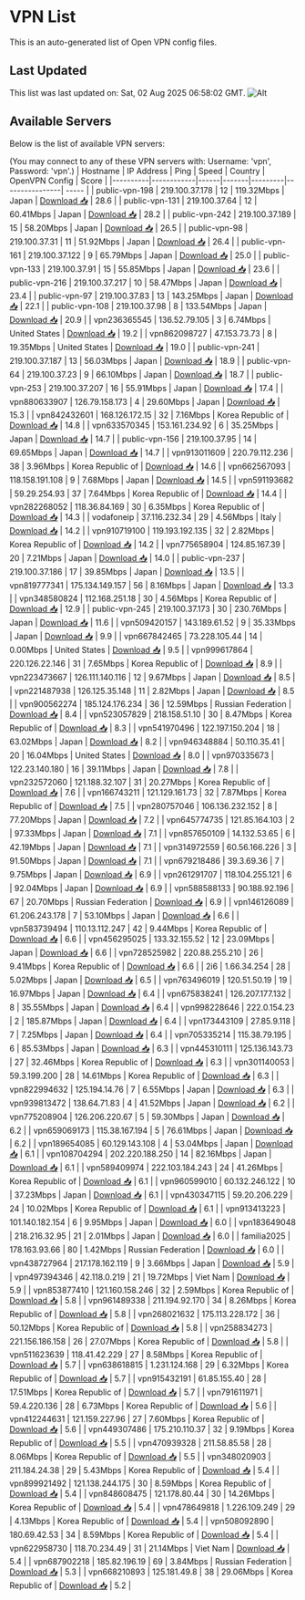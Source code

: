 # VPN List

This is an auto-generated list of Open VPN config files.

## Last Updated

This list was last updated on: Sat, 02 Aug 2025 06:58:02 GMT.
![Alt](https://repobeats.axiom.co/api/embed/186b98318ef1479477931607c1ad7d823f12451f.svg "Repobeats analytics image")

## Available Servers

Below is the list of available VPN servers:

(You may connect to any of these VPN servers with: Username: 'vpn', Password: 'vpn'.)
| Hostname | IP Address | Ping | Speed | Country | OpenVPN Config | Score |
|----------|------------|------|-------|---------|----------------| ----- |
| public-vpn-198 | 219.100.37.178 | 12 | 119.32Mbps | Japan | [Download 📥](./configs/server_0_JP.ovpn) | 28.6 |
| public-vpn-131 | 219.100.37.64 | 12 | 60.41Mbps | Japan | [Download 📥](./configs/server_1_JP.ovpn) | 28.2 |
| public-vpn-242 | 219.100.37.189 | 15 | 58.20Mbps | Japan | [Download 📥](./configs/server_2_JP.ovpn) | 26.5 |
| public-vpn-98 | 219.100.37.31 | 11 | 51.92Mbps | Japan | [Download 📥](./configs/server_3_JP.ovpn) | 26.4 |
| public-vpn-161 | 219.100.37.122 | 9 | 65.79Mbps | Japan | [Download 📥](./configs/server_4_JP.ovpn) | 25.0 |
| public-vpn-133 | 219.100.37.91 | 15 | 55.85Mbps | Japan | [Download 📥](./configs/server_5_JP.ovpn) | 23.6 |
| public-vpn-216 | 219.100.37.217 | 10 | 58.47Mbps | Japan | [Download 📥](./configs/server_6_JP.ovpn) | 23.4 |
| public-vpn-97 | 219.100.37.83 | 13 | 143.25Mbps | Japan | [Download 📥](./configs/server_7_JP.ovpn) | 22.1 |
| public-vpn-108 | 219.100.37.98 | 8 | 133.54Mbps | Japan | [Download 📥](./configs/server_8_JP.ovpn) | 20.9 |
| vpn236365545 | 136.52.79.105 | 3 | 6.74Mbps | United States | [Download 📥](./configs/server_9_US.ovpn) | 19.2 |
| vpn862098727 | 47.153.73.73 | 8 | 19.35Mbps | United States | [Download 📥](./configs/server_10_US.ovpn) | 19.0 |
| public-vpn-241 | 219.100.37.187 | 13 | 56.03Mbps | Japan | [Download 📥](./configs/server_11_JP.ovpn) | 18.9 |
| public-vpn-64 | 219.100.37.23 | 9 | 66.10Mbps | Japan | [Download 📥](./configs/server_12_JP.ovpn) | 18.7 |
| public-vpn-253 | 219.100.37.207 | 16 | 55.91Mbps | Japan | [Download 📥](./configs/server_13_JP.ovpn) | 17.4 |
| vpn880633907 | 126.79.158.173 | 4 | 29.60Mbps | Japan | [Download 📥](./configs/server_14_JP.ovpn) | 15.3 |
| vpn842432601 | 168.126.172.15 | 32 | 7.16Mbps | Korea Republic of | [Download 📥](./configs/server_15_KR.ovpn) | 14.8 |
| vpn633570345 | 153.161.234.92 | 6 | 35.25Mbps | Japan | [Download 📥](./configs/server_16_JP.ovpn) | 14.7 |
| public-vpn-156 | 219.100.37.95 | 14 | 69.65Mbps | Japan | [Download 📥](./configs/server_17_JP.ovpn) | 14.7 |
| vpn913011609 | 220.79.112.236 | 38 | 3.96Mbps | Korea Republic of | [Download 📥](./configs/server_18_KR.ovpn) | 14.6 |
| vpn662567093 | 118.158.191.108 | 9 | 7.68Mbps | Japan | [Download 📥](./configs/server_19_JP.ovpn) | 14.5 |
| vpn591193682 | 59.29.254.93 | 37 | 7.64Mbps | Korea Republic of | [Download 📥](./configs/server_20_KR.ovpn) | 14.4 |
| vpn282268052 | 118.36.84.169 | 30 | 6.35Mbps | Korea Republic of | [Download 📥](./configs/server_21_KR.ovpn) | 14.3 |
| vodafoneip | 37.116.232.34 | 29 | 4.56Mbps | Italy | [Download 📥](./configs/server_22_IT.ovpn) | 14.2 |
| vpn910719100 | 119.193.192.135 | 32 | 2.82Mbps | Korea Republic of | [Download 📥](./configs/server_23_KR.ovpn) | 14.2 |
| vpn775658904 | 124.85.167.39 | 20 | 7.21Mbps | Japan | [Download 📥](./configs/server_24_JP.ovpn) | 14.0 |
| public-vpn-237 | 219.100.37.186 | 17 | 39.85Mbps | Japan | [Download 📥](./configs/server_25_JP.ovpn) | 13.5 |
| vpn819777341 | 175.134.149.157 | 56 | 8.16Mbps | Japan | [Download 📥](./configs/server_26_JP.ovpn) | 13.3 |
| vpn348580824 | 112.168.251.18 | 30 | 4.56Mbps | Korea Republic of | [Download 📥](./configs/server_27_KR.ovpn) | 12.9 |
| public-vpn-245 | 219.100.37.173 | 30 | 230.76Mbps | Japan | [Download 📥](./configs/server_28_JP.ovpn) | 11.6 |
| vpn509420157 | 143.189.61.52 | 9 | 35.33Mbps | Japan | [Download 📥](./configs/server_29_JP.ovpn) | 9.9 |
| vpn667842465 | 73.228.105.44 | 14 | 0.00Mbps | United States | [Download 📥](./configs/server_30_US.ovpn) | 9.5 |
| vpn999617864 | 220.126.22.146 | 31 | 7.65Mbps | Korea Republic of | [Download 📥](./configs/server_31_KR.ovpn) | 8.9 |
| vpn223473667 | 126.111.140.116 | 12 | 9.67Mbps | Japan | [Download 📥](./configs/server_32_JP.ovpn) | 8.5 |
| vpn221487938 | 126.125.35.148 | 11 | 2.82Mbps | Japan | [Download 📥](./configs/server_33_JP.ovpn) | 8.5 |
| vpn900562274 | 185.124.176.234 | 36 | 12.59Mbps | Russian Federation | [Download 📥](./configs/server_34_RU.ovpn) | 8.4 |
| vpn523057829 | 218.158.51.10 | 30 | 8.47Mbps | Korea Republic of | [Download 📥](./configs/server_35_KR.ovpn) | 8.3 |
| vpn541970496 | 122.197.150.204 | 18 | 63.02Mbps | Japan | [Download 📥](./configs/server_36_JP.ovpn) | 8.2 |
| vpn946348884 | 50.110.35.41 | 20 | 16.04Mbps | United States | [Download 📥](./configs/server_37_US.ovpn) | 8.0 |
| vpn970335673 | 122.23.140.180 | 16 | 39.11Mbps | Japan | [Download 📥](./configs/server_38_JP.ovpn) | 7.8 |
| vpn232572060 | 121.188.32.107 | 31 | 20.27Mbps | Korea Republic of | [Download 📥](./configs/server_39_KR.ovpn) | 7.6 |
| vpn166743211 | 121.129.161.73 | 32 | 7.87Mbps | Korea Republic of | [Download 📥](./configs/server_40_KR.ovpn) | 7.5 |
| vpn280757046 | 106.136.232.152 | 8 | 77.20Mbps | Japan | [Download 📥](./configs/server_41_JP.ovpn) | 7.2 |
| vpn645774735 | 121.85.164.103 | 2 | 97.33Mbps | Japan | [Download 📥](./configs/server_42_JP.ovpn) | 7.1 |
| vpn857650109 | 14.132.53.65 | 6 | 42.19Mbps | Japan | [Download 📥](./configs/server_43_JP.ovpn) | 7.1 |
| vpn314972559 | 60.56.166.226 | 3 | 91.50Mbps | Japan | [Download 📥](./configs/server_44_JP.ovpn) | 7.1 |
| vpn679218486 | 39.3.69.36 | 7 | 9.75Mbps | Japan | [Download 📥](./configs/server_45_JP.ovpn) | 6.9 |
| vpn261291707 | 118.104.255.121 | 6 | 92.04Mbps | Japan | [Download 📥](./configs/server_46_JP.ovpn) | 6.9 |
| vpn588588133 | 90.188.92.196 | 67 | 20.70Mbps | Russian Federation | [Download 📥](./configs/server_47_RU.ovpn) | 6.9 |
| vpn146126089 | 61.206.243.178 | 7 | 53.10Mbps | Japan | [Download 📥](./configs/server_48_JP.ovpn) | 6.6 |
| vpn583739494 | 110.13.112.247 | 42 | 9.44Mbps | Korea Republic of | [Download 📥](./configs/server_49_KR.ovpn) | 6.6 |
| vpn456295025 | 133.32.155.52 | 12 | 23.09Mbps | Japan | [Download 📥](./configs/server_50_JP.ovpn) | 6.6 |
| vpn728525982 | 220.88.255.210 | 26 | 9.41Mbps | Korea Republic of | [Download 📥](./configs/server_51_KR.ovpn) | 6.6 |
| 2i6 | 1.66.34.254 | 28 | 5.02Mbps | Japan | [Download 📥](./configs/server_52_JP.ovpn) | 6.5 |
| vpn763496019 | 120.51.50.19 | 19 | 16.97Mbps | Japan | [Download 📥](./configs/server_53_JP.ovpn) | 6.4 |
| vpn675838241 | 126.207.177.132 | 8 | 35.55Mbps | Japan | [Download 📥](./configs/server_54_JP.ovpn) | 6.4 |
| vpn998228646 | 222.0.154.23 | 2 | 185.87Mbps | Japan | [Download 📥](./configs/server_55_JP.ovpn) | 6.4 |
| vpn173443109 | 27.85.9.118 | 7 | 7.25Mbps | Japan | [Download 📥](./configs/server_56_JP.ovpn) | 6.4 |
| vpn705335214 | 115.38.79.195 | 6 | 85.53Mbps | Japan | [Download 📥](./configs/server_57_JP.ovpn) | 6.3 |
| vpn445310111 | 125.136.143.73 | 27 | 32.46Mbps | Korea Republic of | [Download 📥](./configs/server_58_KR.ovpn) | 6.3 |
| vpn301140053 | 59.3.199.200 | 28 | 14.61Mbps | Korea Republic of | [Download 📥](./configs/server_59_KR.ovpn) | 6.3 |
| vpn822994632 | 125.194.14.76 | 7 | 6.55Mbps | Japan | [Download 📥](./configs/server_60_JP.ovpn) | 6.3 |
| vpn939813472 | 138.64.71.83 | 4 | 41.52Mbps | Japan | [Download 📥](./configs/server_61_JP.ovpn) | 6.2 |
| vpn775208904 | 126.206.220.67 | 5 | 59.30Mbps | Japan | [Download 📥](./configs/server_62_JP.ovpn) | 6.2 |
| vpn659069173 | 115.38.167.194 | 5 | 76.61Mbps | Japan | [Download 📥](./configs/server_63_JP.ovpn) | 6.2 |
| vpn189654085 | 60.129.143.108 | 4 | 53.04Mbps | Japan | [Download 📥](./configs/server_64_JP.ovpn) | 6.1 |
| vpn108704294 | 202.220.188.250 | 14 | 82.16Mbps | Japan | [Download 📥](./configs/server_65_JP.ovpn) | 6.1 |
| vpn589409974 | 222.103.184.243 | 24 | 41.26Mbps | Korea Republic of | [Download 📥](./configs/server_66_KR.ovpn) | 6.1 |
| vpn960599010 | 60.132.246.122 | 10 | 37.23Mbps | Japan | [Download 📥](./configs/server_67_JP.ovpn) | 6.1 |
| vpn430347115 | 59.20.206.229 | 24 | 10.02Mbps | Korea Republic of | [Download 📥](./configs/server_68_KR.ovpn) | 6.1 |
| vpn913413223 | 101.140.182.154 | 6 | 9.95Mbps | Japan | [Download 📥](./configs/server_69_JP.ovpn) | 6.0 |
| vpn183649048 | 218.216.32.95 | 21 | 2.01Mbps | Japan | [Download 📥](./configs/server_70_JP.ovpn) | 6.0 |
| familia2025 | 178.163.93.66 | 80 | 1.42Mbps | Russian Federation | [Download 📥](./configs/server_71_RU.ovpn) | 6.0 |
| vpn438727964 | 217.178.162.119 | 9 | 3.66Mbps | Japan | [Download 📥](./configs/server_72_JP.ovpn) | 5.9 |
| vpn497394346 | 42.118.0.219 | 21 | 19.72Mbps | Viet Nam | [Download 📥](./configs/server_73_VN.ovpn) | 5.9 |
| vpn853877410 | 121.160.158.246 | 32 | 2.59Mbps | Korea Republic of | [Download 📥](./configs/server_74_KR.ovpn) | 5.8 |
| vpn961489338 | 211.194.92.170 | 34 | 8.26Mbps | Korea Republic of | [Download 📥](./configs/server_75_KR.ovpn) | 5.8 |
| vpn268021632 | 175.113.228.172 | 36 | 50.12Mbps | Korea Republic of | [Download 📥](./configs/server_76_KR.ovpn) | 5.8 |
| vpn258834273 | 221.156.186.158 | 26 | 27.07Mbps | Korea Republic of | [Download 📥](./configs/server_77_KR.ovpn) | 5.8 |
| vpn511623639 | 118.41.42.229 | 27 | 8.58Mbps | Korea Republic of | [Download 📥](./configs/server_78_KR.ovpn) | 5.7 |
| vpn638618815 | 1.231.124.168 | 29 | 6.32Mbps | Korea Republic of | [Download 📥](./configs/server_79_KR.ovpn) | 5.7 |
| vpn915432191 | 61.85.155.40 | 28 | 17.51Mbps | Korea Republic of | [Download 📥](./configs/server_80_KR.ovpn) | 5.7 |
| vpn791611971 | 59.4.220.136 | 28 | 6.73Mbps | Korea Republic of | [Download 📥](./configs/server_81_KR.ovpn) | 5.6 |
| vpn412244631 | 121.159.227.96 | 27 | 7.60Mbps | Korea Republic of | [Download 📥](./configs/server_82_KR.ovpn) | 5.6 |
| vpn449307486 | 175.210.110.37 | 32 | 9.19Mbps | Korea Republic of | [Download 📥](./configs/server_83_KR.ovpn) | 5.5 |
| vpn470939328 | 211.58.85.58 | 28 | 8.06Mbps | Korea Republic of | [Download 📥](./configs/server_84_KR.ovpn) | 5.5 |
| vpn348020903 | 211.184.24.38 | 29 | 5.43Mbps | Korea Republic of | [Download 📥](./configs/server_85_KR.ovpn) | 5.4 |
| vpn899921492 | 121.138.244.175 | 30 | 8.59Mbps | Korea Republic of | [Download 📥](./configs/server_86_KR.ovpn) | 5.4 |
| vpn848608475 | 121.178.80.44 | 30 | 14.26Mbps | Korea Republic of | [Download 📥](./configs/server_87_KR.ovpn) | 5.4 |
| vpn478649818 | 1.226.109.249 | 29 | 4.13Mbps | Korea Republic of | [Download 📥](./configs/server_88_KR.ovpn) | 5.4 |
| vpn508092890 | 180.69.42.53 | 34 | 8.59Mbps | Korea Republic of | [Download 📥](./configs/server_89_KR.ovpn) | 5.4 |
| vpn622958730 | 118.70.234.49 | 31 | 21.14Mbps | Viet Nam | [Download 📥](./configs/server_90_VN.ovpn) | 5.4 |
| vpn687902218 | 185.82.196.19 | 69 | 3.84Mbps | Russian Federation | [Download 📥](./configs/server_91_RU.ovpn) | 5.3 |
| vpn668210893 | 125.181.49.8 | 38 | 29.06Mbps | Korea Republic of | [Download 📥](./configs/server_92_KR.ovpn) | 5.2 |
